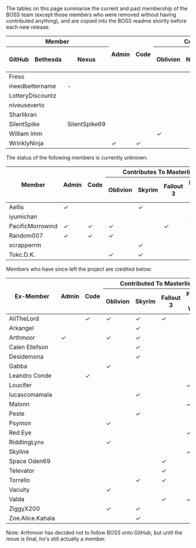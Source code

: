 The tables on this page summarise the current and past membership of the BOSS team (except those members who were removed without having contributed anything), and are copied into the BOSS readme shortly before each new release.

<table>
    <thead>
        <tr><th colspan="3">Member<th rowspan="2">Admin<th rowspan="2">Code<th colspan="5">Contributes To Masterlist
        <tr><th>GitHub<th>Bethesda<th>Nexus<th>Oblivion<th>Nehrim<th>Skyrim<th>Fallout 3<th>Fallout: New Vegas
    <tbody class="teamTableBody">
        <tr><td colspan="3">Freso<td><td><td><td><td>&#x2713;<td><td>
        <tr><td colspan="2">ineedbettername<td>-<td><td><td><td><td>&#x2713;<td><td>
        <tr><td colspan="3">LotteryDiscountz<td><td><td><td><td>&#x2713;<td><td>
        <tr><td colspan="3">niveuseverto<td><td><td><td><td><td><td>&#x2713;
        <tr><td colspan="3">Sharlikran<td><td><td><td><td>&#x2713;<td><td>
        <tr><td colspan="2">SilentSpike<td>SilentSpike69<td><td><td><td><td>&#x2713;<td><td>
        <tr><td colspan="3">William Imm<td><td><td>&#x2713;<td><td>&#x2713;<td><td>
        <tr><td colspan="3">WrinklyNinja<td>&#x2713;<td>&#x2713;<td><td><td><td><td>
</table>

The status of the following members is currently unknown:

<table>
    <thead>
        <tr><th rowspan="2">Member<th rowspan="2">Admin<th rowspan="2">Code<th colspan="4">Contributes To Masterlist
        <tr><th>Oblivion<th>Skyrim<th>Fallout 3<th>Fallout: New Vegas
    <tbody class="teamTableBody">
        <tr><td>Aellis<td>&#x2713;<td><td><td>&#x2713;<td><td>
        <tr><td>iyumichan<td><td><td><td><td><td>&#x2713;
        <tr class="inactive"><td>PacificMorrowind<td>&#x2713;<td>&#x2713;<td>&#x2713;<td><td>&#x2713;<td>
        <tr class="inactive"><td>Random007<td>&#x2713;<td>&#x2713;<td>&#x2713;<td><td><td>
        <tr><td>scrapperrm<td><td><td><td>&#x2713;<td><td>
        <tr><td>Tokc.D.K.<td><td><td>&#x2713;<td>&#x2713;<td><td>
</table>

Members who have since left the project are credited below:

<table>
    <thead><tr><th rowspan="2">Ex-Member<th rowspan="2">Admin<th rowspan="2">Code<th colspan="5">Contributed To Masterlist
        <tr><th>Oblivion<th>Skyrim<th>Fallout 3<th>Fallout: New Vegas
    <tbody class="teamTableBody">
        <tr><td>AliTheLord<td><td>&#x2713;<td>&#x2713;<td>&#x2713;<td>&#x2713;<td>
        <tr><td>Arkangel<td><td><td><td>&#x2713;<td><td>
        <tr><td>Arthmoor<td>&#x2713;<td><td>&#x2713;<td>&#x2713;<td><td>
        <tr><td>Calen Ellefson<td><td><td><td>&#x2713;<td><td>
        <tr><td>Desidemona<td><td><td><td>&#x2713;<td><td>
        <tr><td>Gabba<td><td><td>&#x2713;<td><td><td>
        <tr><td>Leandro Conde<td><td>&#x2713;<td><td><td><td>
        <tr><td>Loucifer<td><td><td><td><td><td>&#x2713;
        <tr><td>lucascomamala<td><td><td><td>&#x2713;<td><td>
        <tr><td>Malonn<td><td><td><td><td><td>&#x2713;
        <tr><td>Peste<td><td><td><td>&#x2713;<td><td>
        <tr><td>Psymon<td><td><td>&#x2713;<td><td><td>
        <tr><td>Red Eye<td><td><td><td><td><td>&#x2713;
        <tr><td>RiddlingLynx<td><td><td>&#x2713;<td><td><td>
        <tr><td>Skyline<td><td><td><td><td><td>&#x2713;
        <tr><td>Space Oden69<td><td><td><td><td>&#x2713;<td>
        <tr><td>Televator<td><td><td><td><td>&#x2713;<td>
        <tr><td>Torrello<td><td><td><td>&#x2713;<td>&#x2713;<td>
        <tr><td>Vacuity<td><td><td>&#x2713;<td><td><td>
        <tr><td>Valda<td><td><td><td><td>&#x2713;<td>&#x2713;
        <tr><td>ZiggyX200<td><td><td>&#x2713;<td>&#x2713;<td><td>
        <tr><td>Zoe.Alice.Kahala<td><td><td><td>&#x2713;<td><td>
</table>

Note: Arthmoor has decided not to follow BOSS onto GitHub, but until the move is final, he's still actually a member.